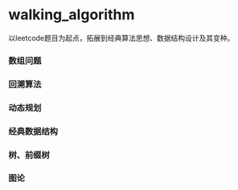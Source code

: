 # walking_algorithm
以leetcode题目为起点，拓展到经典算法思想、数据结构设计及其变种。

### 数组问题
### 回溯算法
### 动态规划
### 经典数据结构
### 树、前缀树
### 图论
